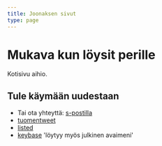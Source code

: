 ```yaml
---
title: Joonaksen sivut
type: page
---
```


# Mukava kun löysit perille

Kotisivu aihio.

## Tule käymään uudestaan

- Tai ota yhteyttä: [s-postilla](mailto:me@joonastuomi.fi)
- [tuomentweet](https://twitter.com/tuomentweet)
- [listed](http://listed.to/@jwnz)
- [keybase](https://keybase.io/jwnz) 'löytyy myös julkinen avaimeni'
